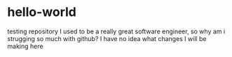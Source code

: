 # hello-world
testing repository
I used to be a really great software engineer, so why am i strugging so much with github?
I have no idea what changes I will be making here
